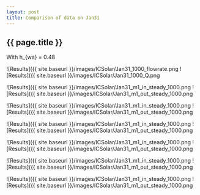 ```yaml
---
layout: post
title: Comparison of data on Jan31
---
```

{{ page.title }}
-----------------
With h_{wa} = 0.48

![Results]({{ site.baseurl }}/images/ICSolar/Jan31_1000_flowrate.png ![Results]({{ site.baseurl }}/images/ICSolar/Jan31_1000_Q.png

![Results]({{ site.baseurl }}/images/ICSolar/Jan31_m1_in_steady_1000.png ![Results]({{ site.baseurl }}/images/ICSolar/Jan31_m1_out_steady_1000.png

![Results]({{ site.baseurl }}/images/ICSolar/Jan31_m1_in_steady_1000.png ![Results]({{ site.baseurl }}/images/ICSolar/Jan31_m1_out_steady_1000.png

![Results]({{ site.baseurl }}/images/ICSolar/Jan31_m1_in_steady_1000.png ![Results]({{ site.baseurl }}/images/ICSolar/Jan31_m1_out_steady_1000.png

![Results]({{ site.baseurl }}/images/ICSolar/Jan31_m1_in_steady_1000.png ![Results]({{ site.baseurl }}/images/ICSolar/Jan31_m1_out_steady_1000.png

![Results]({{ site.baseurl }}/images/ICSolar/Jan31_m1_in_steady_1000.png ![Results]({{ site.baseurl }}/images/ICSolar/Jan31_m1_out_steady_1000.png

![Results]({{ site.baseurl }}/images/ICSolar/Jan31_m1_in_steady_1000.png ![Results]({{ site.baseurl }}/images/ICSolar/Jan31_m1_out_steady_1000.png

